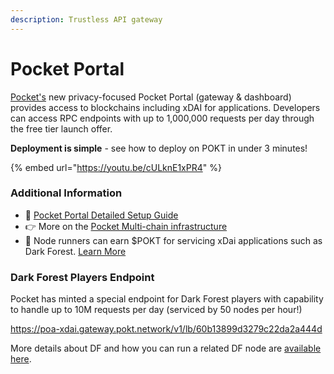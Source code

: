 ```yaml
---
description: Trustless API gateway
---
```


# Pocket Portal

[Pocket's](https://www.portal.pokt.network/#1) new privacy-focused Pocket Portal \(gateway & dashboard\) provides access to blockchains including xDAI for applications. Developers can access RPC endpoints with up to 1,000,000 requests per day through the free tier launch offer.

**Deployment is simple** - see how to deploy on POKT in under 3 minutes! 

{% embed url="https://youtu.be/cULknE1xPR4" %}

### Additional Information

* 📗 [Pocket Portal Detailed Setup Guide](https://bit.ly/PocketPortalSetupGuide)
* ​​👉 More on the [Pocket Multi-chain infrastructure](https://www.blog.pokt.network/the-portal-to-private-multi-chain-infrastructure/)
* 🏃 Node runners can earn $POKT for servicing xDai applications such as Dark Forest. [Learn More](https://my.causal.app/models/47461?token=135da60a7f31466a96dc013be3b739fe)

### Dark Forest Players Endpoint

Pocket has minted a special endpoint for Dark Forest players with capability to handle up to 10M requests per day \(serviced by 50 nodes per hour!\) 

https://poa-xdai.gateway.pokt.network/v1/lb/60b13899d3279c22da2a444d

More details about DF and how you can run a related DF node are [available here](https://bit.ly/DF_POKTendpoint).  




